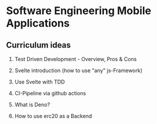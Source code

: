 # Software Engineering Mobile Applications

## Curriculum ideas

1. Test Driven Development - Overview, Pros & Cons <br>

2. Svelte introduction (how to use "any" js-Framework) <br>

3. Use Svelte with TDD <br>

4. CI-Pipeline via github actions <br>

5. What is Deno? <br>

6. How to use erc20 as a Backend
